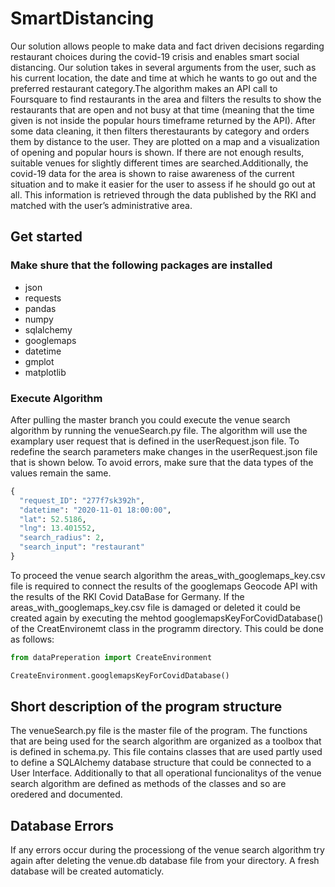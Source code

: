 # SmartDistancing
Our solution allows people to make data and fact driven decisions regarding restaurant choices during the covid-19 crisis and enables smart social distancing. Our solution takes in several arguments from the user, such as his current location, the date and time at which he wants to go out and the preferred restaurant category.The algorithm makes an API call to Foursquare to find restaurants in the area and filters the results to show the restaurants that are open and not busy at that time (meaning that the time given is not inside the popular hours timeframe returned by the API). After some data cleaning, it then filters therestaurants by category and orders them by distance to the user. They are plotted on a map and a visualization of opening and popular hours is shown. If there are not enough results, suitable venues for slightly different times are searched.Additionally, the covid-19 data for the area is shown to raise awareness of the current situation and to make it easier for the user to assess if he should go out at all. This information is retrieved through the data published by the RKI and matched with the user’s administrative area.

## Get started
### Make shure that the following packages are installed
  - json
  - requests
  - pandas
  - numpy
  - sqlalchemy
  - googlemaps
  - datetime
  - gmplot
  - matplotlib

### Execute Algorithm
After pulling the master branch you could execute the venue search algorithm by running the venueSearch.py file. The algorithm will use the examplary user request that is defined in the userRequest.json file. 
To redefine the search parameters make changes in the userRequest.json file that is shown below. To avoid errors, make sure that the data types of the values remain the same.
```python
{
  "request_ID": "277f7sk392h", 
  "datetime": "2020-11-01 18:00:00",
  "lat": 52.5186, 
  "lng": 13.401552, 
  "search_radius": 2, 
  "search_input": "restaurant"
}
```
To proceed the venue search algorithm the areas_with_googlemaps_key.csv file is required to connect the results of the googlemaps Geocode API with the results of the RKI Covid DataBase for Germany. If the areas_with_googlemaps_key.csv file is damaged or deleted it could be created again by executing the mehtod googlemapsKeyForCovidDatabase() of the CreatEnvironemt class in the programm directory. This could be done as follows:

```python
from dataPreperation import CreateEnvironment

CreateEnvironment.googlemapsKeyForCovidDatabase()
```

## Short description of the program structure
The venueSearch.py file is the master file of the program. The functions that are being used for the search algorithm are organized as a toolbox that is defined in schema.py. This file contains classes that are used partly used to define a SQLAlchemy database structure that could be connected to a User Interface. Additionally to that all operational funcionalitys of the venue search algorithm are defined as methods of the classes and so are oredered and documented.

## Database Errors
If any errors occur during the processiong of the venue search algorithm try again after deleting the venue.db database file from your directory. A fresh database will be created automaticly.
